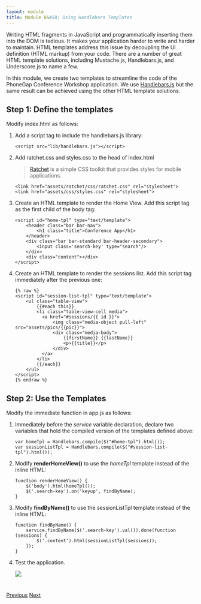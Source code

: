 ```yaml
---
layout: module
title: Module 8&#58; Using Handlebars Templates
---
```

Writing HTML fragments in JavaScript and programmatically inserting them into the DOM is tedious. It makes your application harder to write and harder to maintain. HTML templates address this issue by decoupling the UI definition (HTML markup) from your code. There are a number of great HTML template solutions, including Mustache.js, Handlebars.js, and Underscore.js to name a few.

In this module, we create two templates to streamline the code of the PhoneGap Conference Workshop application. We use 
[Handlebars.js](http://handlebarsjs.com/) but the same result can be achieved using the other HTML template solutions.

## Step 1: Define the templates

Modify index.html as follows:

1. Add a script tag to include the handlebars.js library:

    ````
    <script src="lib/handlebars.js"></script>
    ````

1. Add ratchet.css and styles.css to the head of index.html

    > [Ratchet](http://goratchet.com/) is a simple CSS toolkit that provides styles for mobile applications.

    ````
    <link href="assets/ratchet/css/ratchet.css" rel="stylesheet">
    <link href="assets/css/styles.css" rel="stylesheet">
    ````

1. Create an HTML template to render the Home View. Add this script tag as the first child of the body tag:

    ````
    <script id="home-tpl" type="text/template">
        <header class="bar bar-nav">
            <h1 class="title">Conference App</h1>
        </header>
        <div class="bar bar-standard bar-header-secondary">
            <input class='search-key' type="search"/>
        </div>
        <div class="content"></div>
    </script>
    ````

1. Create an HTML template to render the sessions list. Add this script tag immediately after the previous one:

    ````
    {% raw %}
    <script id="session-list-tpl" type="text/template">
        <ul class="table-view">
            {{#each this}}
            <li class="table-view-cell media">
              <a href="#sessions/{{ id }}">
                  <img class="media-object pull-left" src="assets/pics/{{pic}}">
                  <div class="media-body">
                      {{firstName}} {{lastName}}
                      <p>{{title}}</p>
                  </div>
              </a>
            </li>
            {{/each}}
        </ul>
    </script>
    {% endraw %}
    ````

## Step 2: Use the Templates

Modify the immediate function in app.js as follows:


1. Immediately before the *service* variable declaration, declare two variables that hold the compiled version of the templates defined above:

    ````
    var homeTpl = Handlebars.compile($("#home-tpl").html());
    var sessionListTpl = Handlebars.compile($("#session-list-tpl").html());
    ````

1. Modify **renderHomeView()** to use the *homeTpl* template instead of the inline HTML:

    ````
    function renderHomeView() {
        $('body').html(homeTpl());
        $('.search-key').on('keyup', findByName);
    }
    ````

1. Modify **findByName()** to use the sessionListTpl template instead of the inline HTML:

    ````
    function findByName() {
        service.findByName($('.search-key').val()).done(function (sessions) {
            $('.content').html(sessionListTpl(sessions));
        });
    }
    ````

1. Test the application.

    ![](images/handlebars-pg.png)


<div class="row" style="margin-top:40px;">
<div class="col-sm-12">
<a href="single-page-app.html" class="btn btn-default"><i class="glyphicon glyphicon-chevron-left"></i> 
Previous</a>
<a href="creating-view-classes.html" class="btn btn-default pull-right">Next <i class="glyphicon 
glyphicon-chevron-right"></i></a>
</div>
</div>


